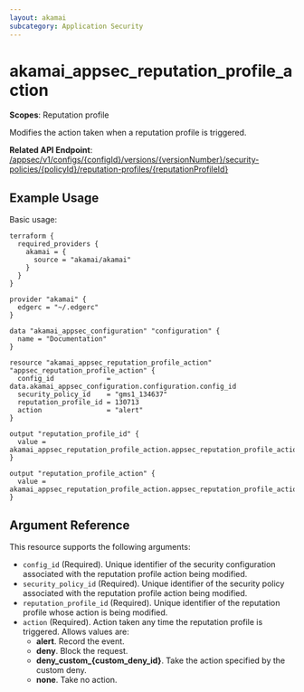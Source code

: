 ```yaml
---
layout: akamai
subcategory: Application Security
---
```


# akamai_appsec_reputation_profile_action

**Scopes**: Reputation profile

Modifies the action taken when a reputation profile is triggered.

**Related API Endpoint**: [/appsec/v1/configs/{configId}/versions/{versionNumber}/security-policies/{policyId}/reputation-profiles/{reputationProfileId}](https://techdocs.akamai.com/application-security/reference/put-reputation-profile-action)

## Example Usage

Basic usage:

```
terraform {
  required_providers {
    akamai = {
      source = "akamai/akamai"
    }
  }
}

provider "akamai" {
  edgerc = "~/.edgerc"
}

data "akamai_appsec_configuration" "configuration" {
  name = "Documentation"
}

resource "akamai_appsec_reputation_profile_action" "appsec_reputation_profile_action" {
  config_id             = data.akamai_appsec_configuration.configuration.config_id
  security_policy_id    = "gms1_134637"
  reputation_profile_id = 130713
  action                = "alert"
}

output "reputation_profile_id" {
  value = akamai_appsec_reputation_profile_action.appsec_reputation_profile_action.reputation_profile_id
}

output "reputation_profile_action" {
  value = akamai_appsec_reputation_profile_action.appsec_reputation_profile_action.action
}
```

## Argument Reference

This resource supports the following arguments:

- `config_id` (Required). Unique identifier of the security configuration associated with the reputation profile action being modified.
- `security_policy_id` (Required). Unique identifier of the security policy associated with the reputation profile action being modified.
- `reputation_profile_id` (Required). Unique identifier of the reputation profile whose action is being modified.
- `action` (Required). Action taken any time the reputation profile is triggered. Allows values are:
  - **alert**. Record the event.
  - **deny**. Block the request.
  - **deny_custom_{custom_deny_id}**. Take the action specified by the custom deny.
  - **none**. Take no action.
